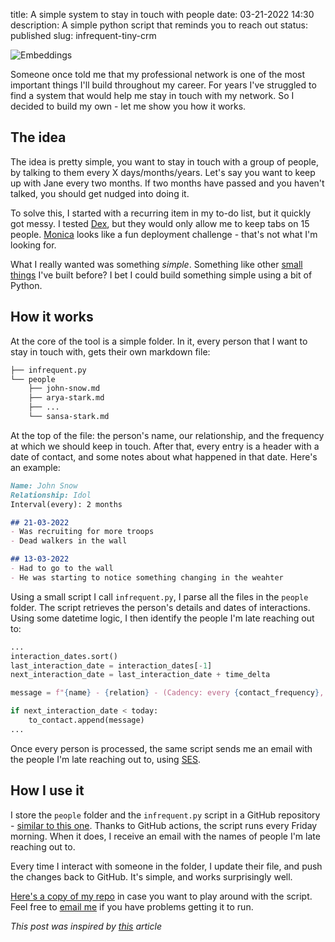 title: A simple system to stay in touch with people
date: 03-21-2022 14:30
description: A simple python script that reminds you to reach out
status: published
slug: infrequent-tiny-crm

<img src="{static}/images/37/infrequent_screenshot.png" alt="Embeddings" style="max-width:100%;">

Someone once told me that my professional network is one of the most important things I'll build throughout my career. For years I've struggled to find a system that would help me stay in touch with my network. So I decided to build my own - let me show you how it works. 

## The idea

The idea is pretty simple, you want to stay in touch with a group of people, by talking to them every X days/months/years. Let's say you want to keep up with Jane every two months. If two months have passed and you haven't talked, you should get nudged into doing it. 

To solve this, I started with a recurring item in my to-do list, but it quickly got messy. I tested [Dex](https://getdex.com/), but they would only allow me to keep tabs on 15 people. [Monica](https://www.monicahq.com/) looks like a fun deployment challenge - that's not what I'm looking for. 

What I really wanted was something *simple*. Something like other [small things](https://kindle-highlights.email/) I've built before? I bet I could build something simple using a bit of Python. 

## How it works

At the core of the tool is a simple folder. In it, every person that I want to stay in touch with, gets their own markdown file:

```bash
├── infrequent.py
└── people
    ├── john-snow.md
    ├── arya-stark.md
    ├── ...
    └── sansa-stark.md
```

At the top of the file: the person's name, our relationship, and the frequency at which we should keep in touch. After that, every entry is a header with a date of contact, and some notes about what happened in that date. Here's an example:

```markdown
Name: John Snow
Relationship: Idol
Interval(every): 2 months

## 21-03-2022
- Was recruiting for more troops
- Dead walkers in the wall

## 13-03-2022
- Had to go to the wall 
- He was starting to notice something changing in the weahter
```

Using a small script I call `infrequent.py`, I parse all the files in the `people` folder. The script retrieves the person's details and dates of interactions. Using some datetime logic, I then identify the people I'm late reaching out to:

```python
...
interaction_dates.sort()
last_interaction_date = interaction_dates[-1]
next_interaction_date = last_interaction_date + time_delta

message = f"{name} - {relation} - (Cadency: every {contact_frequency}, {delay_in_days} days passed since last contact)"

if next_interaction_date < today:
    to_contact.append(message)
...
```

Once every person is processed, the same script sends me an email with the people I'm late reaching out to, using [SES](https://aws.amazon.com/ses/). 


## How I use it

I store the `people` folder and the `infrequent.py` script in a GitHub repository - [similar to this one](https://github.com/duarteocarmo/tiny-crm-demo). Thanks to GitHub actions, the script runs every Friday morning. When it does, I receive an email with the names of people I'm late reaching out to. 

Every time I interact with someone in the folder, I update their file, and push the changes back to GitHub. It's simple, and works surprisingly well. 

[Here's a copy of my repo](https://github.com/duarteocarmo/tiny-crm-demo) in case you want to play around with the script. Feel free to [email me](mailto:me@duarteocarmo.com) if you have problems getting it to run. 

*This post was inspired by [this](https://sive.rs/hundreds) article*













